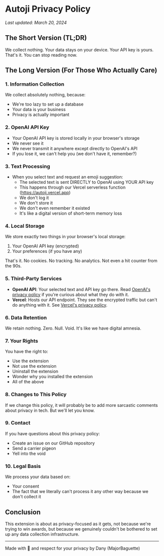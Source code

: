 # Autoji Privacy Policy

*Last updated: March 20, 2024*

## The Short Version (TL;DR)

We collect nothing. Your data stays on your device. Your API key is yours. That's it. You can stop reading now.

## The Long Version (For Those Who Actually Care)

### 1. Information Collection

We collect absolutely nothing, because:

- We're too lazy to set up a database
- Your data is your business
- Privacy is actually important

### 2. OpenAI API Key

- Your OpenAI API key is stored locally in your browser's storage
- We never see it
- We never transmit it anywhere except directly to OpenAI's API
- If you lose it, we can't help you (we don't have it, remember?)

### 3. Text Processing

- When you select text and request an emoji suggestion:
  - The selected text is sent DIRECTLY to OpenAI using YOUR API key
  - This happens through our Vercel serverless function (<https://autoji.vercel.app>)
  - We don't log it
  - We don't store it
  - We don't even remember it existed
  - It's like a digital version of short-term memory loss

### 4. Local Storage

We store exactly two things in your browser's local storage:

1. Your OpenAI API key (encrypted)
2. Your preferences (if you have any)

That's it. No cookies. No tracking. No analytics. Not even a hit counter from the 90s.

### 5. Third-Party Services

- **OpenAI API**: Your selected text and API key go there. Read [OpenAI's privacy policy](https://openai.com/privacy) if you're curious about what they do with it.
- **Vercel**: Hosts our API endpoint. They see the encrypted traffic but can't do anything with it. See [Vercel's privacy policy](https://vercel.com/privacy).

### 6. Data Retention

We retain nothing. Zero. Null. Void. It's like we have digital amnesia.

### 7. Your Rights

You have the right to:

- Use the extension
- Not use the extension
- Uninstall the extension
- Wonder why you installed the extension
- All of the above

### 8. Changes to This Policy

If we change this policy, it will probably be to add more sarcastic comments about privacy in tech. But we'll let you know.

### 9. Contact

If you have questions about this privacy policy:

- Create an issue on our GitHub repository
- Send a carrier pigeon
- Yell into the void

### 10. Legal Basis

We process your data based on:

- Your consent
- The fact that we literally can't process it any other way because we don't collect it

## Conclusion

This extension is about as privacy-focused as it gets, not because we're trying to win awards, but because we genuinely couldn't be bothered to set up any data collection infrastructure.

---
Made with 🤖 and respect for your privacy by Dany (MajorBaguette)
